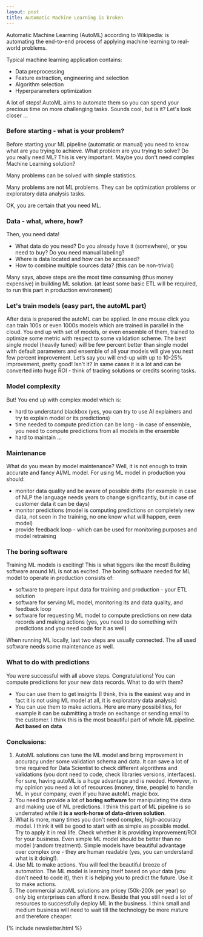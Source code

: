 ```yaml
---
layout: post
title: Automatic Machine Learning is broken
---
```


Automatic Machine Learning (AutoML) according to Wikipedia: is automating the end-to-end process of applying machine learning to real-world problems.

Typical machine learning application contains:

- Data preprocessing
- Feature extraction, engineering and selection
- Algorithm selection
- Hyperparameters optimization

A lot of steps! AutoML aims to automate them so you can spend your precious time on more challenging tasks. Sounds cool, but is it? Let's look closer ...

### Before starting - what is your problem?

Before starting your ML pipeline (automatic or manual) you need to know what are you trying to achieve. What problem are you trying to solve? Do you really need ML? This is very important. Maybe you don't need complex Machine Learning solution?

Many problems can be solved with simple statistics.

Many problems are not ML problems. They can be optimization problems or exploratory data analysis tasks.

OK, you are certain that you need ML.

### Data - what, where, how?

Then, you need data!

- What data do you need? Do you already have it (somewhere), or you need to buy? Do you need manual labeling?
- Where is data located and how can be accessed?
- How to combine multiple sources data? (this can be non-trivial)

Many says, above steps are the most time consuming (thus money expensive) in building ML solution. (at least some basic ETL will be required, to run this part in production environment)

### Let's train models (easy part, the autoML part)

After data is prepared the autoML can be applied. In one mouse click you can train 100s or even 1000s models which are trained in parallel in the cloud. You end up with set of models, or even ensemble of them, trained to optimize some metric with respect to some validation scheme. The best single model (heavily tuned) will be few percent better than single model with default parameters and ensemble of all your models will give you next few percent improvement. Let’s say you will end-up with up to 10-25% improvement, pretty good! Isn't it? In same cases it is a lot and can be converted into huge ROI - think of trading solutions or credits scoring tasks.

### Model complexity

But! You end up with complex model which is:

- hard to understand blackbox (yes, you can try to use AI explainers and try to explain model or its predictions)
- time needed to compute prediction can be long - in case of ensemble, you need to compute predictions from all models in the ensemble
- hard to maintain ...

### Maintenance

What do you mean by model maintenance? Well, it is not enough to train accurate and fancy AI/ML model. For using ML model in production you should:

- monitor data quality and be aware of possible drifts (for example in case of NLP the language needs years to change significantly, but in case of customer data it can be days)
- monitor predictions (model is computing predictions on completely new data, not seen in the training, no one know what will happen, even model)
- provide feedback loop - which can be used for monitoring purposes and model retraining

### The boring software

Training ML models is exciting! This is what tiggers like the most! Building software around ML is not as excited. The boring software needed for ML model to operate in production consists of:

- software to prepare input data for training and production - your ETL solution
- software for serving ML model, monitoring its and data quality, and feedback loop
- software for requesting ML model to compute predictions on new data records and making actions (yes, you need to do something with predictions and you need code for it as well)

When running ML locally, last two steps are usually connected. The all used software needs some maintenance as well.

### What to do with predictions

You were successful with all above steps. Congratulations! You can compute predictions for your new data records. What to do with them?

- You can use them to get insights (I think, this is the easiest way and in fact it is not using ML model at all, it is exploratory data analysis)
- You can use them to make actions. Here are many possibilities, for example it can be submitting a trade on exchange or sending email to the customer. I think this is the most beautiful part of whole ML pipeline. **Act based on data**

### Conclusions:

1. AutoML solutions can tune the ML model and bring improvement in accuracy under some validation schema and data. It can save a lot of time required for Data Scientist to check different algorithms and validations (you dont need to code, check libraries versions, interfaces). For sure, having autoML is a huge advantage and is needed. However, in my opinion you need a lot of resources (money, time, people) to handle ML in your company, even if you have autoML magic box.
2. You need to provide a lot of **boring software** for manipulating the data and making use of ML predictions. I think this part of ML pipeline is so underrated while it **is a work-horse of data-driven solution**.
3. What is more, many times you don't need complex, high-accuracy model. I think it will be good to start with as simple as possible model. Try to apply it in real life. Check whether it is providing improvement/ROI for your business. Even simple ML model should be better than no model (random treatment). Simple models have beautiful advantage over complex one - they are human readable (yes, you can understand what is it doing!).
4. Use ML to make actions. You will feel the beautiful breeze of automation. The ML model is learning itself based on your data (you don't need to code it), then it is helping you to predict the future. Use it to make actions.
5. The commercial autoML solutions are pricey (50k-200k per year) so only big enterprises can afford it now. Beside that you still need a lot of resources to successfully deploy ML in the business. I think small and medium business will need to wait till the technology be more mature and therefore cheaper.

{% include newsletter.html %}
